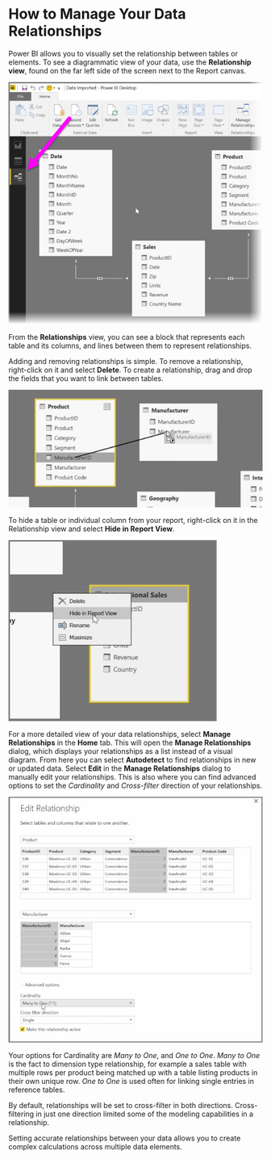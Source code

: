 <properties
   pageTitle="How to Manage Your Data Relationships"
   description="See and manage data relationships in Power BI"
   services="powerbi"
   documentationCenter=""
   authors="davidiseminger"
   manager="mblythe"
   editor=""
   tags=""
   featuredVideoId="qPQ6iXGf0Pc"
   featuredVideoThumb=""
   courseDuration="9m"/>

<tags
   ms.service="powerbi"
   ms.devlang="NA"
   ms.topic="article"
   ms.tgt_pltfrm="NA"
   ms.workload="powerbi"
   ms.date="03/28/2016"
   ms.author="davidi"/>

# How to Manage Your Data Relationships

Power BI allows you to visually set the relationship between tables or elements. To see a diagrammatic view of your data, use the **Relationship view**, found on the far left side of the screen next to the Report canvas.

![](media/powerbi-learning-2-2-manage-data-relationships/2-2_1.png)

From the **Relationships** view, you can see a block that represents each table and its columns, and lines between them to represent relationships.

Adding and removing relationships is simple. To remove a relationship, right-click on it and select **Delete**. To create a relationship, drag and drop the fields that you want to link between tables.

![](media/powerbi-learning-2-2-manage-data-relationships/2-2_2.png)

To hide a table or individual column from your report, right-click on it in the Relationship view and select **Hide in Report View**.

![](media/powerbi-learning-2-2-manage-data-relationships/2-2_3.png)

For a more detailed view of your data relationships, select **Manage Relationships** in the **Home** tab. This will open the **Manage Relationships** dialog, which displays your relationships as a list instead of a visual diagram. From here you can select **Autodetect** to find relationships in new or updated data. Select **Edit** in the **Manage Relationships** dialog to manually edit your relationships. This is also where you can find advanced options to set the *Cardinality* and *Cross-filter* direction of your relationships.

![](media/powerbi-learning-2-2-manage-data-relationships/2-2_4.png)

Your options for Cardinality are *Many to One*, and *One to One*. *Many to One* is the fact to dimension type relationship, for example a sales table with multiple rows per product being matched up with a table listing products in their own unique row. *One to One* is used often for linking single entries in reference tables.

By default, relationships will be set to cross-filter in both directions. Cross-filtering in just one direction limited some of the modeling capabilities in a relationship.

Setting accurate relationships between your data allows you to create complex calculations across multiple data elements.
